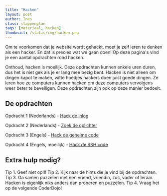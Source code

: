 ```yaml
---
title: "Hacken"
layout: post
author: Ines
class: stappenplan
tags: [materiaal, hacken]
thumbnail: /static/img/hacken.png
---
```


Om te voorkomen dat je website wordt gehackt, moet je zelf leren te denken als een hacker. En dat is precies wat we gaan doen! Op deze pagina's vind je een aantal opdrachten rond hacken.

Onthoud, hacken is moeilijk. Deze opdrachten kunnen enkele uren duren, dus het is niet gek als je er lang mee bezig bent. Hacken is niet alleen om dingen kapot te maken, witte hoedjes hackers doen juist goede dingen. Ze leren hoe ze computers kunnen hacken om deze computers vervolgens weer beter te beveiligen. Deze opdrachten zijn ook op deze manier bedoelt.

## De opdrachten

Opdracht 1 (Nederlands) - [Hack de inlog](https://loginmistakes.lab.hackintheclass.nl/)

Opdracht 2 (Nederlands) - [Zoek de oplichter](https://www.specialagents.nl/)

Opdracht 3 (Engels) - [Hack de geheime code](https://hidden-codes.lab.hackintheclass.nl/login1.php)

Opdracht 4 (Engels, moeilijk) - [Hack de SSH code](https://overthewire.org/wargames/bandit/bandit0.html)

## Extra hulp nodig?

Tip 1. Geef niet op!!!
Tip 2. Kijk naar de hints die je vind bij de opdrachten.
Tip 3. Ga samen puzzelen met een vriend, vriendin, zus, vader of leraar. Hacken is eigenlijk niks anders dan proberen en puzzelen.
Tip 4. Vraag het op de volgende CoderDojo!
